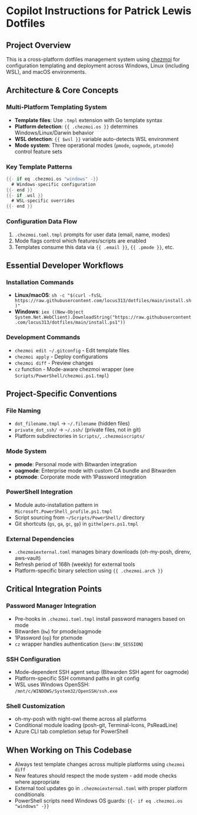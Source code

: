 # Copilot Instructions for Patrick Lewis Dotfiles

## Project Overview
This is a cross-platform dotfiles management system using [chezmoi](https://chezmoi.io) for configuration templating and deployment across Windows, Linux (including WSL), and macOS environments.

## Architecture & Core Concepts

### Multi-Platform Templating System
- **Template files**: Use `.tmpl` extension with Go template syntax
- **Platform detection**: `{{ .chezmoi.os }}` determines Windows/Linux/Darwin behavior
- **WSL detection**: `{{ $wsl }}` variable auto-detects WSL environment
- **Mode system**: Three operational modes (`pmode`, `oagmode`, `ptxmode`) control feature sets

### Key Template Patterns
```go
{{- if eq .chezmoi.os "windows" -}}
  # Windows-specific configuration
{{- end }}
{{- if .wsl }}
  # WSL-specific overrides
{{- end }}
```

### Configuration Data Flow
1. `.chezmoi.toml.tmpl` prompts for user data (email, name, modes)
2. Mode flags control which features/scripts are enabled
3. Templates consume this data via `{{ .email }}`, `{{ .pmode }}`, etc.

## Essential Developer Workflows

### Installation Commands
- **Linux/macOS**: `sh -c "$(curl -fsSL https://raw.githubusercontent.com/locus313/dotfiles/main/install.sh)"`
- **Windows**: `iex ((New-Object System.Net.WebClient).DownloadString("https://raw.githubusercontent.com/locus313/dotfiles/main/install.ps1"))`

### Development Commands
- `chezmoi edit ~/.gitconfig` - Edit template files
- `chezmoi apply` - Deploy configurations
- `chezmoi diff` - Preview changes
- `cz` function - Mode-aware chezmoi wrapper (see `Scripts/PowerShell/chezmoi.ps1.tmpl`)

## Project-Specific Conventions

### File Naming
- `dot_filename.tmpl` → `~/.filename` (hidden files)
- `private_dot_ssh/` → `~/.ssh/` (private files, not in git)
- Platform subdirectories in `Scripts/`, `.chezmoiscripts/`

### Mode System
- **pmode**: Personal mode with Bitwarden integration
- **oagmode**: Enterprise mode with custom CA bundle and Bitwarden
- **ptxmode**: Corporate mode with 1Password integration

### PowerShell Integration
- Module auto-installation pattern in `Microsoft.PowerShell_profile.ps1.tmpl`
- Script sourcing from `~/Scripts/PowerShell/` directory
- Git shortcuts (`gs`, `ga`, `gc`, `gp`) in `githelpers.ps1.tmpl`

### External Dependencies
- `.chezmoiexternal.toml` manages binary downloads (oh-my-posh, direnv, aws-vault)
- Refresh period of 168h (weekly) for external tools
- Platform-specific binary selection using `{{ .chezmoi.arch }}`

## Critical Integration Points

### Password Manager Integration
- Pre-hooks in `.chezmoi.toml.tmpl` install password managers based on mode
- Bitwarden (`bw`) for pmode/oagmode
- 1Password (`op`) for ptxmode
- `cz` wrapper handles authentication (`$env:BW_SESSION`)

### SSH Configuration
- Mode-dependent SSH agent setup (Bitwarden SSH agent for oagmode)
- Platform-specific SSH command paths in git config
- WSL uses Windows OpenSSH: `/mnt/c/WINDOWS/System32/OpenSSH/ssh.exe`

### Shell Customization
- oh-my-posh with night-owl theme across all platforms
- Conditional module loading (posh-git, Terminal-Icons, PsReadLine)
- Azure CLI tab completion setup for PowerShell

## When Working on This Codebase
- Always test template changes across multiple platforms using `chezmoi diff`
- New features should respect the mode system - add mode checks where appropriate
- External tool updates go in `.chezmoiexternal.toml` with proper platform conditionals
- PowerShell scripts need Windows OS guards: `{{- if eq .chezmoi.os "windows" -}}`
